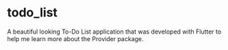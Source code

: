 # todo_list
A beautiful looking To-Do List application that was developed with Flutter to help me learn more about the Provider package.